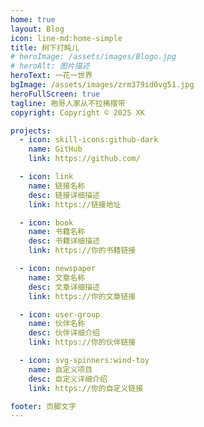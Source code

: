```yaml
---
home: true
layout: Blog
icon: line-md:home-simple
title: 树下打盹儿
# heroImage: /assets/images/Blogo.jpg
# heroAlt: 图片描述
heroText: 一花一世界
bgImage: /assets/images/zrm379id0vg51.jpg
heroFullScreen: true
tagline: 袍哥人家从不拉稀摆带
copyright: Copyright © 2025 XK

projects:
  - icon: skill-icons:github-dark
    name: GitHub
    link: https://github.com/

  - icon: link
    name: 链接名称
    desc: 链接详细描述
    link: https://链接地址

  - icon: book
    name: 书籍名称
    desc: 书籍详细描述
    link: https://你的书籍链接

  - icon: newspaper
    name: 文章名称
    desc: 文章详细描述
    link: https://你的文章链接

  - icon: user-group
    name: 伙伴名称
    desc: 伙伴详细介绍
    link: https://你的伙伴链接

  - icon: svg-spinners:wind-toy
    name: 自定义项目
    desc: 自定义详细介绍
    link: https://你的自定义链接

footer: 页脚文字
---
```




